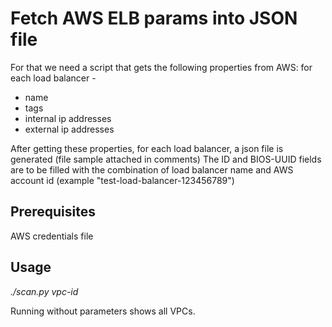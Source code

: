 # Fetch AWS ELB params into JSON file

For that we need a script that gets the following properties from AWS:
for each load balancer -
- name
- tags
- internal ip addresses
- external ip addresses

After getting these properties, for each load balancer, a json file is generated (file sample attached in comments)
The ID and BIOS-UUID fields are to be filled with the combination of load balancer name and AWS account id (example "test-load-balancer-123456789")

## Prerequisites
AWS credentials file

## Usage

*./scan.py vpc-id*

Running without parameters shows all VPCs.



